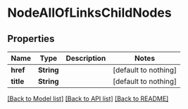 # NodeAllOfLinksChildNodes


## Properties
Name | Type | Description | Notes
------------ | ------------- | ------------- | -------------
**href** | **String** |  | [default to nothing]
**title** | **String** |  | [default to nothing]


[[Back to Model list]](../README.md#models) [[Back to API list]](../README.md#api-endpoints) [[Back to README]](../README.md)


